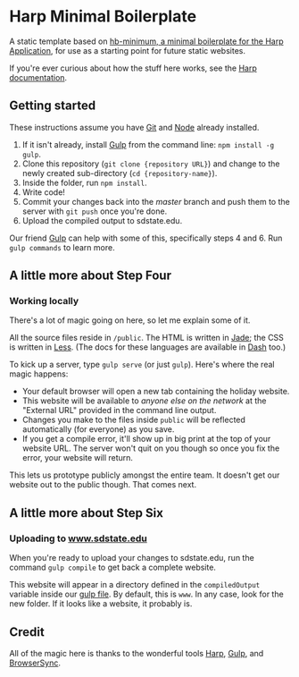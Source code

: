 # Harp Minimal Boilerplate

A static template based on [hb-minimum, a minimal boilerplate for the Harp Application](https://github.com/harp-boilerplates/hb-minimal), for use as a starting point for future static websites.

If you're ever curious about how the stuff here works, see the [Harp documentation](http://docs.harp.io/ "Learn how to develop using Harp.").

## Getting started

These instructions assume you have [Git] and [Node] already installed.

1. If it isn't already, install [Gulp] from the command line: `npm install -g gulp`.
2. Clone this repository (`git clone {repository URL}`) and change to the newly created sub-directory (`cd {repository-name}`).
3. Inside the folder, run `npm install`.
4. Write code!
5. Commit your changes back into the *master* branch and push them to the server with `git push` once you're done.
6. Upload the compiled output to sdstate.edu.

Our friend [Gulp] can help with some of this, specifically steps 4 and 6. Run `gulp commands` to learn more.

## A little more about Step Four
### Working locally

There's a lot of magic going on here, so let me explain some of it.

All the source files reside in `/public`. The HTML is written in [Jade]; the CSS is written in [Less]. (The docs for these languages are available in [Dash] too.)

To kick up a server, type `gulp serve` (or just `gulp`). Here's where the real magic happens:

* Your default browser will open a new tab containing the holiday website.
* This website will be available to _anyone else on the network_ at the "External URL" provided in the command line output.
* Changes you make to the files inside `public` will be reflected automatically (for everyone) as you save.
* If you get a compile error, it'll show up in big print at the top of your website URL. The server won't quit on you though so once you fix the error, your website will return.

This lets us prototype publicly amongst the entire team. It doesn't get our website out to the public though. That comes next.

## A little more about Step Six
### Uploading to www.sdstate.edu

When you're ready to upload your changes to sdstate.edu, run the command `gulp compile` to get back a complete website.

This website will appear in a directory defined in the `compiledOutput` variable inside our [gulp file](gulpfile.js). By default, this is  `www`. In any case, look for the new folder. If it looks like a website, it probably is.

## Credit

All of the magic here is thanks to the wonderful tools [Harp], [Gulp], and [BrowserSync].


[BrowserSync]:http://www.browsersync.io/
[Dash]:http://kapeli.com/dash
[Git]:http://git-scm.com/
[Gulp]:http://gulpjs.com/
[Harp]:http://harpjs.com/
[Jade]:http://jade-lang.com/
[Less]:http://lesscss.org/
[Node]:http://nodejs.org/
